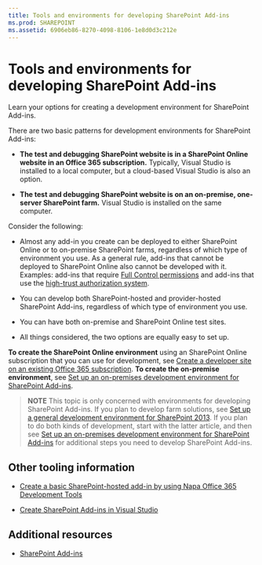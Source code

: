 ```yaml
---
title: Tools and environments for developing SharePoint Add-ins
ms.prod: SHAREPOINT
ms.assetid: 6906eb86-8270-4098-8106-1e8d0d3c212e
---
```



# Tools and environments for developing SharePoint Add-ins
Learn your options for creating a development environment for SharePoint Add-ins.
 




There are two basic patterns for development environments for SharePoint Add-ins:
- **The test and debugging SharePoint website is in a SharePoint Online website in an Office 365 subscription.** Typically, Visual Studio is installed to a local computer, but a cloud-based Visual Studio is also an option.


- **The test and debugging SharePoint website is on an on-premise, one-server SharePoint farm.** Visual Studio is installed on the same computer.


Consider the following:
- Almost any add-in you create can be deployed to either SharePoint Online or to on-premise SharePoint farms, regardless of which type of environment you use. As a general rule, add-ins that cannot be deployed to SharePoint Online also cannot be developed with it. Examples: add-ins that require  [Full Control permissions](add-in-permissions-in-sharepoint-2013.md) and add-ins that use the [high-trust authorization system](creating-sharepoint-add-ins-that-use-high-trust-authorization.md).


- You can develop both SharePoint-hosted and provider-hosted SharePoint Add-ins, regardless of which type of environment you use.


- You can have both on-premise and SharePoint Online test sites.


- All things considered, the two options are equally easy to set up.


 **To create the SharePoint Online environment** using an SharePoint Online subscription that you can use for development, see [Create a developer site on an existing Office 365 subscription](create-a-developer-site-on-an-existing-office-365-subscription.md). **To create the on-premise environment**, see [Set up an on-premises development environment for SharePoint Add-ins](set-up-an-on-premises-development-environment-for-sharepoint-add-ins.md).
> **NOTE**
> This topic is only concerned with environments for developing SharePoint Add-ins. If you plan to develop farm solutions, see  [Set up a general development environment for SharePoint 2013](http://msdn.microsoft.com/library/08e4e4e1-d960-43fa-85df-f3c279ed6927%28Office.15%29.aspx). If you plan to do both kinds of development, start with the latter article, and then see  [Set up an on-premises development environment for SharePoint Add-ins](set-up-an-on-premises-development-environment-for-sharepoint-add-ins.md) for additional steps you need to develop SharePoint Add-ins.





## Other tooling information


-  [Create a basic SharePoint-hosted add-in by using Napa Office 365 Development Tools](create-a-basic-sharepoint-hosted-add-in-by-using-napa-office-365-development-too.md)


-  [Create SharePoint Add-ins in Visual Studio](create-sharepoint-add-ins-in-visual-studio.md)



## Additional resources
<a name="bk_addresources"> </a>


-  [SharePoint Add-ins](sharepoint-add-ins.md)



